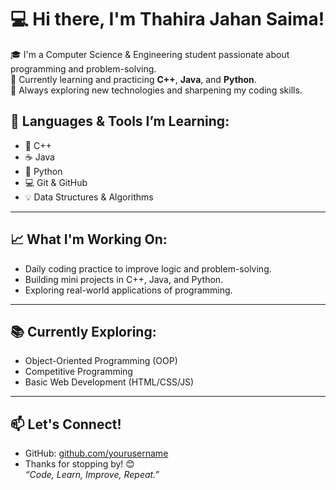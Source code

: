 # 💻 Hi there, I'm Thahira Jahan Saima!
🎓 I'm a Computer Science & Engineering student passionate about programming and problem-solving.  
🌱 Currently learning and practicing **C++**, **Java**, and **Python**.  
🚀 Always exploring new technologies and sharpening my coding skills.

## 🧰 Languages & Tools I’m Learning:
- 🌟 C++
- ☕ Java
- 🐍 Python
- 💻 Git & GitHub
- 💡 Data Structures & Algorithms

---

## 📈 What I'm Working On:
- Daily coding practice to improve logic and problem-solving.
- Building mini projects in C++, Java, and Python.
- Exploring real-world applications of programming.

---

## 📚 Currently Exploring:
- Object-Oriented Programming (OOP)
- Competitive Programming
- Basic Web Development (HTML/CSS/JS)

---

## 📫 Let's Connect!
- GitHub: [github.com/yourusername](https://github.com/thahirasaima49-eng)
- Thanks for stopping by! 😊  
*“Code, Learn, Improve, Repeat.”*
